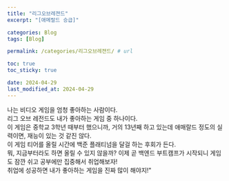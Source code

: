 ```yaml
---
title: "리그오브레젼드"
excerpt: "[애메랄드 승급]"

categories: Blog
tags: [Blog]

permalink: /categories/리그오브레젼드/ # url

toc: true
toc_sticky: true

date: 2024-04-29
last_modified_at: 2024-04-29
---
```


나는 비디오 게임을 엄청 좋아하는 사람이다. <br>
리그 오브 레전드도 내가 좋아하는 게임 중 하나이다. <br>
이 게임은 중학교 3학년 때부터 했으니까, 거의 13년째 하고 있는데 애매랄드 정도의 실력이면, 재능이 있는 것 같진 않다. <br>
이 게임 티어를 올릴 시간에 백준 플래티넘을 달걸 하는 후회가 든다. <br>
뭐, 지금부터라도 하면 올릴 수 있지 않을까? 이제 곧 백엔드 부트캠프가 시작되니 게임도 잠깐 쉬고 공부에만 집중해서 취업해보자! <br>
취업에 성공하면 내가 좋아하는 게임을 진짜 많이 해야지!" <br>



